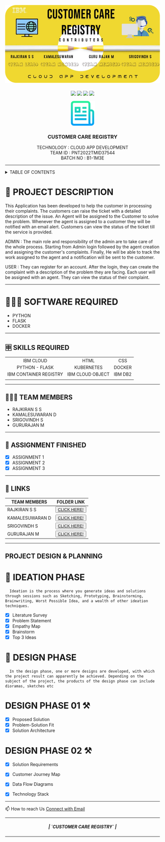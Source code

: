 <br>
<div align="center">
<h1 align="fill" >
<img src="image (1).png" />
</h1>


[![](https://img.shields.io/github/contributors/IBM-EPBL/IBM-Project-1392-1658386621)](https://github.com/IBM-EPBL/IBM-Project-1392-1658386621/graphs/contributors)
[![](https://img.shields.io/github/forks/IBM-EPBL/IBM-Project-1392-1658386621)](https://github.com/IBM-EPBL/IBM-Project-1392-1658386621/network/members)
[![](https://img.shields.io/github/stars/IBM-EPBL/IBM-Project-1392-1658386621)](https://github.com/IBM-EPBL/IBM-Project-1392-1658386621/stargazers)
[![](https://img.shields.io/github/issues/IBM-EPBL/IBM-Project-1392-1658386621)](https://github.com/IBM-EPBL/IBM-Project-1392-1658386621/issues)
<br /> 

<!-- PROJECT LOGO -->

<p align="center">
  <a href="https://github.com/ssrajkiran/Customer-Care-Registor-Pre_developement-">
    <img src="logo.png" alt="Logo" width="80" height="80">
  </a>

  <h3 align="center" size=20px>CUSTOMER CARE REGISTRY</h3>

  <p align="center">
    TECHNOLOGY : CLOUD APP DEVELOPMENT <br />
    TEAM ID    : PNT2022TMID37544 <br />
    BATCH NO   : B1-1M3E <br />  
  </p>
</p>
<hr>
</div>

<!-- TABLE OF CONTENTS -->
<details>
  <summary>TABLE OF CONTENTS</summary>
  <ol>
    <li>
      <a href="https://github.com/IBM-EPBL/IBM-Project-1392-1658386621#-project-description">PROJECT DESCRIPTION</a>
    </li>
    <li>
      <a href="#SOFTWARE-REQUIRED">SOFTWARE REQUIRED</a>
    </li>
    <li><a href="#SKILLS-REQUIRED">SKILLS REQUIRED</a></li>
    <li><a href="#TEAM-MEMBERS">TEAM MEMBERS</a></li>
    <li><a href="#ASSIGNMENT-FINISHED">ASSIGNMENT FINISHED</a></li>
     <ul>
        <li><a href="#LINKS">LINKS</a></li>
        </ul>
    <li><a href="#PROJECT-DESIGN-&-PLANNING">PROJECT DESIGN & PLANNING</a></li>
     <ul>
        <li><a href="#IDEATION-PHASE">IDEATION PHASE</a></li>
        <li><a href="#DESIGN-PHASE-PHASE">DESIGN PHASE</a></li>
        <ul>
        <li><a href="#DESIGN-PHASE-01">DESIGN PHASE 01</a></li>
        <li><a href="#design-phase-02">DESIGN PHASE 02</a></li>
        </ul>
        </ul>
  </ol>
</details>

<!-- Description -->

# 📝 PROJECT DESCRIPTION

This Application has been developed to help the customer in processing their complaints.  The customers can raise the ticket with a detailed description of the issue.  An Agent will be assigned to the Customer to solve the problem.  Whenever the agent is assigned to a customer they will be notified with an email alert.  Customers can view the status of the ticket till the service is provided.

 ADMIN :
 The main role and responsibility of the admin are to take care of the whole process.  Starting from Admin login followed by the agent creation and assigning the customer's complaints.  Finally, He will be able to track the work assigned to the agent and a notification will be sent to the customer.

 USER :
 They can register for an account.  After the login, they can create the complaint with a description of the problem they are facing.  Each user will be assigned with an agent.  They can view the status of their complaint.
<hr>

# 👨🏻‍💻 SOFTWARE REQUIRED <br />
- PYTHON<br />
- FLASK<br />
- DOCKER<br />

<hr>

## 🈸 SKILLS REQUIRED
|    |   |   |
| :---:         |     :---:      |          :---: | 
| IBM CLOUD   | HTML     | CSS    | JAVASCRIPT | 
| PYTHON - FLASK    | KUBERNETES      | DOCKER    |
| IBM CONTAINER REGISTRY | IBM CLOUD OBJECT | IBM DB2 |
| | | |


<hr>

## 🧑🏻‍🦰 TEAM MEMBERS
- RAJKIRAN S S
- KAMALESUWARAN D   
- SRIGOVINDH S
- GURURAJAN M

<hr>

## 📒 ASSIGNMENT FINISHED
- [x] ASSIGNMENT 1
- [x] ASSIGNMENT 2
- [x] ASSIGNMENT 3 
<hr>

## 🔗 LINKS

| TEAM MEMBERS | FOLDER LINK    |
| ------------- | ------------- |
| RAJKIRAN S S  | <button> <a href="https://github.com/IBM-EPBL/IBM-Project-1392-1658386621/tree/main/Assignment/Team_Lead">CLICK HERE!  </a></button>                 
| KAMALESUWARAN D | <button> <a href="https://github.com/IBM-EPBL/IBM-Project-1392-1658386621/tree/main/Assignment/M1_Lead">CLICK HERE!  </a> </button> |
| SRIGOVINDH S     | <button><a href="https://github.com/IBM-EPBL/IBM-Project-1392-1658386621/tree/main/Assignment/M2_Lead">CLICK HERE!  </a> </button> |
| GURURAJAN M     | <button><a href="https://github.com/IBM-EPBL/IBM-Project-1392-1658386621/tree/main/Assignment/M3_Lead">CLICK HERE!  </a> </button> |

<hr>

## PROJECT DESIGN & PLANNING
# 🧩 IDEATION PHASE

      Ideation is the process where you generate ideas and solutions through sessions such as Sketching, Prototyping, Brainstorming, Brainwriting, Worst Possible Idea, and a wealth of other ideation techniques.
- [x] Literature Survey
- [x] Problem Statement
- [x] Empathy Map
- [x] Brainstorm
- [x] Top 3 Ideas

# 🧩 DESIGN PHASE 
      In the design phase, one or more designs are developed, with which the project result can apparently be achieved. Depending on the subject of the project, the products of the design phase can include dioramas, sketches etc

# DESIGN PHASE 01 ⚒️
- [x] Proposed Solution
- [x] Problem-Solution Fit
- [x] Solution Architecture

# DESIGN PHASE 02 ⚒️
- [x] Solution Requirements
- [x] Customer Journey Map
- [x] Data Flow Diagrams
- [x] Technology Stack


<hr>

📫 How to reach Us <a href = "mailto:ibmdemo6@yahoo.com">Connect with Email</a>

<hr>
<div align="center">
 <h5> | `CUSTOMER CARE REGISTRY` |</h5>

<hr>
                   

